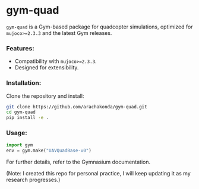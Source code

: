 # gym-quad

`gym-quad` is a Gym-based package for quadcopter simulations, optimized for `mujoco>=2.3.3` and the latest Gym releases. 

### Features:

- Compatibility with `mujoco>=2.3.3`.
- Designed for extensibility.

### Installation:

Clone the repository and install:

```bash
git clone https://github.com/arachakonda/gym-quad.git
cd gym-quad
pip install -e .
```

### Usage:

```python
import gym
env = gym.make("UAVQuadBase-v0")
```

For further details, refer to the Gymnasium documentation.

(Note: I created this repo for personal practice, I will keep updating it as my research progresses.)